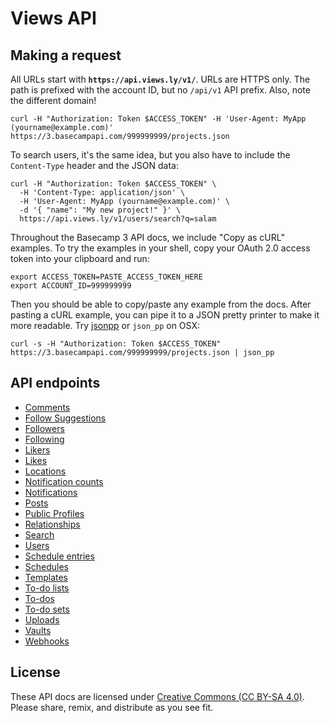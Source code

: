 Views API
==================

Making a request
----------------

All URLs start with **`https://api.views.ly/v1/`**. URLs are HTTPS only. The path is prefixed with the account ID, but no `/api/v1` API prefix. Also, note the different domain!

``` shell
curl -H "Authorization: Token $ACCESS_TOKEN" -H 'User-Agent: MyApp (yourname@example.com)' https://3.basecampapi.com/999999999/projects.json
```

To search users, it's the same idea, but you also have to include the `Content-Type` header and the JSON data:

``` shell
curl -H "Authorization: Token $ACCESS_TOKEN" \
  -H 'Content-Type: application/json' \
  -H 'User-Agent: MyApp (yourname@example.com)' \
  -d '{ "name": "My new project!" }' \
  https://api.views.ly/v1/users/search?q=salam
```

Throughout the Basecamp 3 API docs, we include "Copy as cURL" examples. To try the examples in your shell, copy your OAuth 2.0 access token into your clipboard and run:

``` shell
export ACCESS_TOKEN=PASTE_ACCESS_TOKEN_HERE
export ACCOUNT_ID=999999999
```

Then you should be able to copy/paste any example from the docs. After pasting a cURL example, you can pipe it to a JSON pretty printer to make it more readable. Try [jsonpp](https://jmhodges.github.io/jsonpp/) or `json_pp` on OSX:

``` shell
curl -s -H "Authorization: Token $ACCESS_TOKEN" https://3.basecampapi.com/999999999/projects.json | json_pp
```


API endpoints
-------------
<!-- START API ENDPOINTS -->

- [Comments](https://github.com/strivemag/api-documentation/blob/master/sections/comments.md#comments)
- [Follow Suggestions](https://github.com/strivemag/api-documentation/blob/master/sections/documents.md#documents)
- [Followers](https://github.com/strivemag/api-documentation/blob/master/sections/events.md#events)
- [Following](https://github.com/strivemag/api-documentation/blob/master/sections/forwards.md#forwards)
- [Likers](https://github.com/strivemag/api-documentation/blob/master/sections/inboxes.md#inboxes)
- [Likes](https://github.com/strivemag/api-documentation/blob/master/sections/message_boards.md#message-boards)
- [Locations](https://github.com/strivemag/api-documentation/blob/master/sections/messages.md#messages)
- [Notification counts](https://github.com/strivemag/api-documentation/blob/master/sections/message_types.md#get-message-types)
- [Notifications](https://github.com/strivemag/api-documentation/blob/master/sections/people.md#people)
- [Posts](https://github.com/strivemag/api-documentation/blob/master/sections/projects.md#projects)
- [Public Profiles](https://github.com/strivemag/api-documentation/blob/master/sections/question_answers.md#question-answers)
- [Relationships](https://github.com/strivemag/api-documentation/blob/master/sections/questionnaires.md#questionnaires)
- [Search](https://github.com/strivemag/api-documentation/blob/master/sections/questions.md#questions)
- [Users](https://github.com/strivemag/api-documentation/blob/master/sections/recordings.md#recordings)
- [Schedule entries](https://github.com/basecamp/bc3-api/blob/master/sections/schedule_entries.md#schedule-entries)
- [Schedules](https://github.com/basecamp/bc3-api/blob/master/sections/schedules.md#schedules)
- [Templates](https://github.com/basecamp/bc3-api/blob/master/sections/templates.md#templates)
- [To-do lists](https://github.com/basecamp/bc3-api/blob/master/sections/todolists.md#to-do-lists)
- [To-dos](https://github.com/basecamp/bc3-api/blob/master/sections/todos.md#to-dos)
- [To-do sets](https://github.com/basecamp/bc3-api/blob/master/sections/todosets.md#to-do-sets)
- [Uploads](https://github.com/basecamp/bc3-api/blob/master/sections/uploads.md#uploads)
- [Vaults](https://github.com/basecamp/bc3-api/blob/master/sections/vaults.md#vaults)
- [Webhooks](https://github.com/basecamp/bc3-api/blob/master/sections/webhooks.md#webhooks)

<!-- END API ENDPOINTS -->

License
-------

These API docs are licensed under [Creative Commons (CC BY-SA 4.0)](http://creativecommons.org/licenses/by-sa/4.0/). Please share, remix, and distribute as you see fit.
